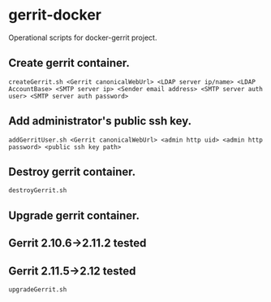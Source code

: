 # gerrit-docker
Operational scripts for docker-gerrit project.
## Create gerrit container.
    createGerrit.sh <Gerrit canonicalWebUrl> <LDAP server ip/name> <LDAP AccountBase> <SMTP server ip> <Sender email address> <SMTP server auth user> <SMTP server auth password>
## Add administrator's public ssh key.
    addGerritUser.sh <Gerrit canonicalWebUrl> <admin http uid> <admin http password> <public ssh key path>
## Destroy gerrit container.
    destroyGerrit.sh
## Upgrade gerrit container.
   ## Gerrit 2.10.6->2.11.2 tested
   ## Gerrit 2.11.5->2.12 tested
    upgradeGerrit.sh
